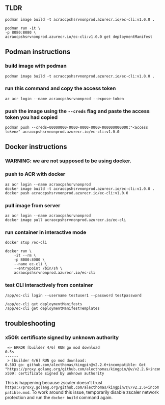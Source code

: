 ## TLDR
```
podman image build -t acraocpshsrvnonprod.azurecr.io/ec-cli:v1.0.0 .
```

```
podman run -it \
-p 8080:8080 \
acraocpshsrvnonprod.azurecr.io/ec-cli:v1.0.0 get deploymentManifest
```

## Podman instructions

### build image with podman
```
podman image build -t acraocpshsrvnonprod.azurecr.io/ec-cli:v1.0.0 .
```

### run this command and copy the access token
```
az acr login --name acraocpshsrvnonprod --expose-token
```

### push the image using the `--creds` flag and paste the access token you had copied
```
podman push --creds=00000000-0000-0000-0000-000000000000:"<access token>" acraocpshsrvnonprod.azurecr.io/ec-cli:v1.0.0
```

## Docker instructions

### WARNING: we are not supposed to be using docker.

### push to ACR with docker 
```
az acr login --name acraocpshsrvnonprod
docker image build -t acraocpshsrvnonprod.azurecr.io/ec-cli:v1.0.0 .
docker push acraocpshsrvnonprod.azurecr.io/ec-cli:v1.0.0
```

### pull image from server
```
az acr login --name acraocpshsrvnonprod
docker image pull acraocpshsrvnonprod.azurecr.io/ec-cli
```

### run container in interactive mode
```
docker stop /ec-cli

docker run \
    -it --rm \
    -p 8080:8080 \
    --name ec-cli \
    --entrypoint /bin/sh \
    acraocpshsrvnonprod.azurecr.io/ec-cli
```

### test CLI interactively from container
```
/app/ec-cli login --username testuser1 --password testpassword

/app/ec-cli get deploymentManifests 
/app/ec-cli get deploymentManifestTemplates
```

## troubleshooting

### x509: certificate signed by unknown authority
```
 => ERROR [builder 4/6] RUN go mod download                                                                                                 0.5s
------
 > [builder 4/6] RUN go mod download:
0.503 go: github.com/alecthomas/kingpin@v2.2.6+incompatible: Get "https://proxy.golang.org/github.com/alecthomas/kingpin/@v/v2.2.6+incompatible.mod": x509: certificate signed by unknown authority
```

This is happening because zscaler doesn't trust `https://proxy.golang.org/github.com/alecthomas/kingpin/@v/v2.2.6+incompatible.mod`. To work around this issue, temporarily disable zscaler network protection and run the `docker build` command again.